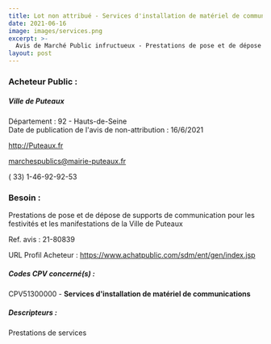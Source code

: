```yaml
---
title: Lot non attribué - Services d'installation de matériel de communications
date: 2021-06-16
image: images/services.png
excerpt: >-
  Avis de Marché Public infructueux - Prestations de pose et de dépose de supports de communication pour les festivités et les manifestations de la Ville de Puteaux
layout: post
---
```


### Acheteur Public :
##### Ville de Puteaux
Département : 92 - Hauts-de-Seine<br/>
Date de publication de l'avis de non-attribution : 16/6/2021


http://Puteaux.fr

marchespublics@mairie-puteaux.fr

( 33) 1-46-92-92-53
### Besoin :

Prestations de pose et de dépose de supports de communication pour les festivités et les manifestations de la Ville de Puteaux

Ref. avis : 21-80839

URL Profil Acheteur : https://www.achatpublic.com/sdm/ent/gen/index.jsp

##### Codes CPV concerné(s) :
CPV51300000 - **Services d'installation de matériel de communications** <br/>

##### Descripteurs :
Prestations de services <br/>
